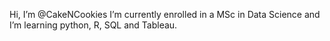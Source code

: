 Hi, I’m @CakeNCookies
I’m currently enrolled in a MSc in Data Science and I’m learning python, R, SQL and Tableau.
<!---
CakeNCookies/CakeNCookies is a ✨ special ✨ repository because its `README.md` (this file) appears on your GitHub profile.
You can click the Preview link to take a look at your changes.
--->
